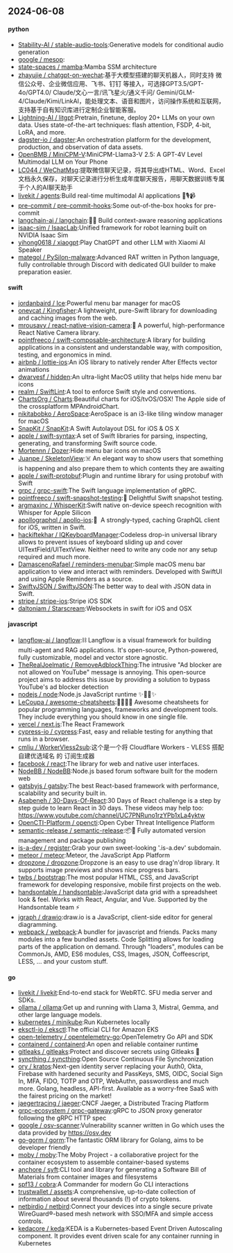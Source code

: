 ## 2024-06-08

#### python
* [Stability-AI / stable-audio-tools](https://github.com/Stability-AI/stable-audio-tools):Generative models for conditional audio generation
* [google / mesop](https://github.com/google/mesop):
* [state-spaces / mamba](https://github.com/state-spaces/mamba):Mamba SSM architecture
* [zhayujie / chatgpt-on-wechat](https://github.com/zhayujie/chatgpt-on-wechat):基于大模型搭建的聊天机器人，同时支持 微信公众号、企业微信应用、飞书、钉钉 等接入，可选择GPT3.5/GPT-4o/GPT4.0/ Claude/文心一言/讯飞星火/通义千问/ Gemini/GLM-4/Claude/Kimi/LinkAI，能处理文本、语音和图片，访问操作系统和互联网，支持基于自有知识库进行定制企业智能客服。
* [Lightning-AI / litgpt](https://github.com/Lightning-AI/litgpt):Pretrain, finetune, deploy 20+ LLMs on your own data. Uses state-of-the-art techniques: flash attention, FSDP, 4-bit, LoRA, and more.
* [dagster-io / dagster](https://github.com/dagster-io/dagster):An orchestration platform for the development, production, and observation of data assets.
* [OpenBMB / MiniCPM-V](https://github.com/OpenBMB/MiniCPM-V):MiniCPM-Llama3-V 2.5: A GPT-4V Level Multimodal LLM on Your Phone
* [LC044 / WeChatMsg](https://github.com/LC044/WeChatMsg):提取微信聊天记录，将其导出成HTML、Word、Excel文档永久保存，对聊天记录进行分析生成年度聊天报告，用聊天数据训练专属于个人的AI聊天助手
* [livekit / agents](https://github.com/livekit/agents):Build real-time multimodal AI applications 🤖🎙️📹
* [pre-commit / pre-commit-hooks](https://github.com/pre-commit/pre-commit-hooks):Some out-of-the-box hooks for pre-commit
* [langchain-ai / langchain](https://github.com/langchain-ai/langchain):🦜🔗 Build context-aware reasoning applications
* [isaac-sim / IsaacLab](https://github.com/isaac-sim/IsaacLab):Unified framework for robot learning built on NVIDIA Isaac Sim
* [yihong0618 / xiaogpt](https://github.com/yihong0618/xiaogpt):Play ChatGPT and other LLM with Xiaomi AI Speaker
* [mategol / PySilon-malware](https://github.com/mategol/PySilon-malware):Advanced RAT written in Python language, fully controllable through Discord with dedicated GUI builder to make preparation easier.

#### swift
* [jordanbaird / Ice](https://github.com/jordanbaird/Ice):Powerful menu bar manager for macOS
* [onevcat / Kingfisher](https://github.com/onevcat/Kingfisher):A lightweight, pure-Swift library for downloading and caching images from the web.
* [mrousavy / react-native-vision-camera](https://github.com/mrousavy/react-native-vision-camera):📸 A powerful, high-performance React Native Camera library.
* [pointfreeco / swift-composable-architecture](https://github.com/pointfreeco/swift-composable-architecture):A library for building applications in a consistent and understandable way, with composition, testing, and ergonomics in mind.
* [airbnb / lottie-ios](https://github.com/airbnb/lottie-ios):An iOS library to natively render After Effects vector animations
* [dwarvesf / hidden](https://github.com/dwarvesf/hidden):An ultra-light MacOS utility that helps hide menu bar icons
* [realm / SwiftLint](https://github.com/realm/SwiftLint):A tool to enforce Swift style and conventions.
* [ChartsOrg / Charts](https://github.com/ChartsOrg/Charts):Beautiful charts for iOS/tvOS/OSX! The Apple side of the crossplatform MPAndroidChart.
* [nikitabobko / AeroSpace](https://github.com/nikitabobko/AeroSpace):AeroSpace is an i3-like tiling window manager for macOS
* [SnapKit / SnapKit](https://github.com/SnapKit/SnapKit):A Swift Autolayout DSL for iOS & OS X
* [apple / swift-syntax](https://github.com/apple/swift-syntax):A set of Swift libraries for parsing, inspecting, generating, and transforming Swift source code.
* [Mortennn / Dozer](https://github.com/Mortennn/Dozer):Hide menu bar icons on macOS
* [Juanpe / SkeletonView](https://github.com/Juanpe/SkeletonView):☠️ An elegant way to show users that something is happening and also prepare them to which contents they are awaiting
* [apple / swift-protobuf](https://github.com/apple/swift-protobuf):Plugin and runtime library for using protobuf with Swift
* [grpc / grpc-swift](https://github.com/grpc/grpc-swift):The Swift language implementation of gRPC.
* [pointfreeco / swift-snapshot-testing](https://github.com/pointfreeco/swift-snapshot-testing):📸 Delightful Swift snapshot testing.
* [argmaxinc / WhisperKit](https://github.com/argmaxinc/WhisperKit):Swift native on-device speech recognition with Whisper for Apple Silicon
* [apollographql / apollo-ios](https://github.com/apollographql/apollo-ios):📱  A strongly-typed, caching GraphQL client for iOS, written in Swift.
* [hackiftekhar / IQKeyboardManager](https://github.com/hackiftekhar/IQKeyboardManager):Codeless drop-in universal library allows to prevent issues of keyboard sliding up and cover UITextField/UITextView. Neither need to write any code nor any setup required and much more.
* [DamascenoRafael / reminders-menubar](https://github.com/DamascenoRafael/reminders-menubar):Simple macOS menu bar application to view and interact with reminders. Developed with SwiftUI and using Apple Reminders as a source.
* [SwiftyJSON / SwiftyJSON](https://github.com/SwiftyJSON/SwiftyJSON):The better way to deal with JSON data in Swift.
* [stripe / stripe-ios](https://github.com/stripe/stripe-ios):Stripe iOS SDK
* [daltoniam / Starscream](https://github.com/daltoniam/Starscream):Websockets in swift for iOS and OSX

#### javascript
* [langflow-ai / langflow](https://github.com/langflow-ai/langflow):⛓️ Langflow is a visual framework for building multi-agent and RAG applications. It's open-source, Python-powered, fully customizable, model and vector store agnostic.
* [TheRealJoelmatic / RemoveAdblockThing](https://github.com/TheRealJoelmatic/RemoveAdblockThing):The intrusive "Ad blocker are not allowed on YouTube" message is annoying. This open-source project aims to address this issue by providing a solution to bypass YouTube's ad blocker detection
* [nodejs / node](https://github.com/nodejs/node):Node.js JavaScript runtime ✨🐢🚀✨
* [LeCoupa / awesome-cheatsheets](https://github.com/LeCoupa/awesome-cheatsheets):👩‍💻👨‍💻 Awesome cheatsheets for popular programming languages, frameworks and development tools. They include everything you should know in one single file.
* [vercel / next.js](https://github.com/vercel/next.js):The React Framework
* [cypress-io / cypress](https://github.com/cypress-io/cypress):Fast, easy and reliable testing for anything that runs in a browser.
* [cmliu / WorkerVless2sub](https://github.com/cmliu/WorkerVless2sub):这个是一个将 Cloudflare Workers - VLESS 搭配 自建优选域名 的 订阅生成器
* [facebook / react](https://github.com/facebook/react):The library for web and native user interfaces.
* [NodeBB / NodeBB](https://github.com/NodeBB/NodeBB):Node.js based forum software built for the modern web
* [gatsbyjs / gatsby](https://github.com/gatsbyjs/gatsby):The best React-based framework with performance, scalability and security built in.
* [Asabeneh / 30-Days-Of-React](https://github.com/Asabeneh/30-Days-Of-React):30 Days of React challenge is a step by step guide to learn React in 30 days. These videos may help too: https://www.youtube.com/channel/UC7PNRuno1rzYPb1xLa4yktw
* [OpenCTI-Platform / opencti](https://github.com/OpenCTI-Platform/opencti):Open Cyber Threat Intelligence Platform
* [semantic-release / semantic-release](https://github.com/semantic-release/semantic-release):📦🚀 Fully automated version management and package publishing
* [is-a-dev / register](https://github.com/is-a-dev/register):Grab your own sweet-looking '.is-a.dev' subdomain.
* [meteor / meteor](https://github.com/meteor/meteor):Meteor, the JavaScript App Platform
* [dropzone / dropzone](https://github.com/dropzone/dropzone):Dropzone is an easy to use drag'n'drop library. It supports image previews and shows nice progress bars.
* [twbs / bootstrap](https://github.com/twbs/bootstrap):The most popular HTML, CSS, and JavaScript framework for developing responsive, mobile first projects on the web.
* [handsontable / handsontable](https://github.com/handsontable/handsontable):JavaScript data grid with a spreadsheet look & feel. Works with React, Angular, and Vue. Supported by the Handsontable team ⚡
* [jgraph / drawio](https://github.com/jgraph/drawio):draw.io is a JavaScript, client-side editor for general diagramming.
* [webpack / webpack](https://github.com/webpack/webpack):A bundler for javascript and friends. Packs many modules into a few bundled assets. Code Splitting allows for loading parts of the application on demand. Through "loaders", modules can be CommonJs, AMD, ES6 modules, CSS, Images, JSON, Coffeescript, LESS, ... and your custom stuff.

#### go
* [livekit / livekit](https://github.com/livekit/livekit):End-to-end stack for WebRTC. SFU media server and SDKs.
* [ollama / ollama](https://github.com/ollama/ollama):Get up and running with Llama 3, Mistral, Gemma, and other large language models.
* [kubernetes / minikube](https://github.com/kubernetes/minikube):Run Kubernetes locally
* [eksctl-io / eksctl](https://github.com/eksctl-io/eksctl):The official CLI for Amazon EKS
* [open-telemetry / opentelemetry-go](https://github.com/open-telemetry/opentelemetry-go):OpenTelemetry Go API and SDK
* [containerd / containerd](https://github.com/containerd/containerd):An open and reliable container runtime
* [gitleaks / gitleaks](https://github.com/gitleaks/gitleaks):Protect and discover secrets using Gitleaks 🔑
* [syncthing / syncthing](https://github.com/syncthing/syncthing):Open Source Continuous File Synchronization
* [ory / kratos](https://github.com/ory/kratos):Next-gen identity server replacing your Auth0, Okta, Firebase with hardened security and PassKeys, SMS, OIDC, Social Sign In, MFA, FIDO, TOTP and OTP, WebAuthn, passwordless and much more. Golang, headless, API-first. Available as a worry-free SaaS with the fairest pricing on the market!
* [jaegertracing / jaeger](https://github.com/jaegertracing/jaeger):CNCF Jaeger, a Distributed Tracing Platform
* [grpc-ecosystem / grpc-gateway](https://github.com/grpc-ecosystem/grpc-gateway):gRPC to JSON proxy generator following the gRPC HTTP spec
* [google / osv-scanner](https://github.com/google/osv-scanner):Vulnerability scanner written in Go which uses the data provided by https://osv.dev
* [go-gorm / gorm](https://github.com/go-gorm/gorm):The fantastic ORM library for Golang, aims to be developer friendly
* [moby / moby](https://github.com/moby/moby):The Moby Project - a collaborative project for the container ecosystem to assemble container-based systems
* [anchore / syft](https://github.com/anchore/syft):CLI tool and library for generating a Software Bill of Materials from container images and filesystems
* [spf13 / cobra](https://github.com/spf13/cobra):A Commander for modern Go CLI interactions
* [trustwallet / assets](https://github.com/trustwallet/assets):A comprehensive, up-to-date collection of information about several thousands (!) of crypto tokens.
* [netbirdio / netbird](https://github.com/netbirdio/netbird):Connect your devices into a single secure private WireGuard®-based mesh network with SSO/MFA and simple access controls.
* [kedacore / keda](https://github.com/kedacore/keda):KEDA is a Kubernetes-based Event Driven Autoscaling component. It provides event driven scale for any container running in Kubernetes
